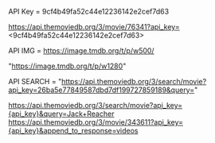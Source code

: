 API Key = 9cf4b49fa52c44e12236142e2cef7d63

https://api.themoviedb.org/3/movie/76341?api_key=<9cf4b49fa52c44e12236142e2cef7d63>


API IMG = https://image.tmdb.org/t/p/w500/


"https://image.tmdb.org/t/p/w1280"

API SEARCH = "https://api.themoviedb.org/3/search/movie?api_key=26ba5e77849587dbd7df199727859189&query="

https://api.themoviedb.org/3/search/movie?api_key={api_key}&query=Jack+Reacher
https://api.themoviedb.org/3/movie/343611?api_key={api_key}&append_to_response=videos


